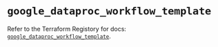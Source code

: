 # `google_dataproc_workflow_template`

Refer to the Terraform Registory for docs: [`google_dataproc_workflow_template`](https://registry.terraform.io/providers/hashicorp/google-beta/5.8.0/docs/resources/google_dataproc_workflow_template).

